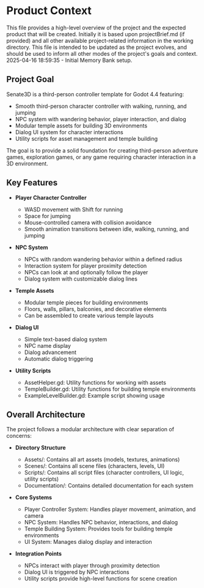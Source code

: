 # Product Context

This file provides a high-level overview of the project and the expected product that will be created. Initially it is based upon projectBrief.md (if provided) and all other available project-related information in the working directory. This file is intended to be updated as the project evolves, and should be used to inform all other modes of the project's goals and context.
2025-04-16 18:59:35 - Initial Memory Bank setup.

## Project Goal

Senate3D is a third-person controller template for Godot 4.4 featuring:
- Smooth third-person character controller with walking, running, and jumping
- NPC system with wandering behavior, player interaction, and dialog
- Modular temple assets for building 3D environments
- Dialog UI system for character interactions
- Utility scripts for asset management and temple building

The goal is to provide a solid foundation for creating third-person adventure games, exploration games, or any game requiring character interaction in a 3D environment.

## Key Features

* **Player Character Controller**
  - WASD movement with Shift for running
  - Space for jumping
  - Mouse-controlled camera with collision avoidance
  - Smooth animation transitions between idle, walking, running, and jumping

* **NPC System**
  - NPCs with random wandering behavior within a defined radius
  - Interaction system for player proximity detection
  - NPCs can look at and optionally follow the player
  - Dialog system with customizable dialog lines

* **Temple Assets**
  - Modular temple pieces for building environments
  - Floors, walls, pillars, balconies, and decorative elements
  - Can be assembled to create various temple layouts

* **Dialog UI**
  - Simple text-based dialog system
  - NPC name display
  - Dialog advancement
  - Automatic dialog triggering

* **Utility Scripts**
  - AssetHelper.gd: Utility functions for working with assets
  - TempleBuilder.gd: Utility functions for building temple environments
  - ExampleLevelBuilder.gd: Example script showing usage

## Overall Architecture

The project follows a modular architecture with clear separation of concerns:

* **Directory Structure**
  - Assets/: Contains all art assets (models, textures, animations)
  - Scenes/: Contains all scene files (characters, levels, UI)
  - Scripts/: Contains all script files (character controllers, UI logic, utility scripts)
  - Documentation/: Contains detailed documentation for each system

* **Core Systems**
  - Player Controller System: Handles player movement, animation, and camera
  - NPC System: Handles NPC behavior, interactions, and dialog
  - Temple Building System: Provides tools for building temple environments
  - UI System: Manages dialog display and interaction

* **Integration Points**
  - NPCs interact with player through proximity detection
  - Dialog UI is triggered by NPC interactions
  - Utility scripts provide high-level functions for scene creation